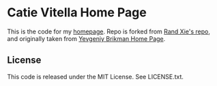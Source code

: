 # Catie Vitella Home Page

This is the code for my [homepage](https://catievitella.github.io/). Repo is forked from [Rand Xie's repo](https://github.com/randxie), and originally taken from [Yevgeniy Brikman Home Page](https://www.ybrikman.com).

## License

This code is released under the MIT License. See LICENSE.txt.
